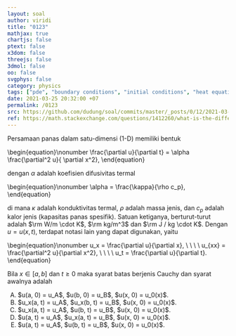 ```yaml
---
layout: soal
author: viridi
title: "0123"
mathjax: true
chartjs: false
ptext: false
x3dom: false
threejs: false
3dmol: false
oo: false
svgphys: false
category: physics
tags: ["pde", "boundary conditions", "initial conditions", "heat equation", "fi3201", "2020-1"]
date: 2021-03-25 20:32:00 +07
permalink: /0123
src: https://github.com/dudung/soal/commits/master/_posts/0/12/2021-03-25-pde-bc-ic-3.md
ref: https://math.stackexchange.com/questions/1412260/what-is-the-difference-between-boundary-conditions-and-initial-conditions
---
```

Persamaan panas dalam satu-dimensi (1-D) memiliki bentuk

\begin{equation}\nonumber
\frac{\partial u}{\partial t} = \alpha \frac{\partial^2 u}{ \partial x^2},
\end{equation}

dengan $\alpha$ adalah koefisien difusivitas termal

\begin{equation}\nonumber
\alpha = \frac{\kappa}{\rho c_p},
\end{equation}

di mana $\kappa$ adalah konduktivitas termal, $\rho$ adalah massa jenis, dan $c_p$ adalah kalor jenis (kapasitas panas spesifik). Satuan ketiganya, berturut-turut adalah $\rm W/m \cdot K$, $\rm kg/m^3$ dan $\rm J / kg \cdot K$. Dengan $u = u(x, t)$, terdapat notasi lain yang dapat digunakan, yaitu

\begin{equation}\nonumber
u_x = \frac{\partial u}{\partial x}, \ \ \ \ u_{xx} = \frac{\partial^2 u}{\partial x^2}, \ \ \ \ u_t = \frac{\partial u}{\partial t}.
\end{equation}

Bila $x \in [a, b]$ dan $t \ge 0$ maka syarat batas berjenis Cauchy dan syarat awalnya adalah

<ol type="A">
<li>$u(a, 0) = u_A$, $u(b, 0) = u_B$, $u(x, 0) = u_0(x)$.
<li>$u_x(a, t) = u_A$, $u_x(b, t) = u_B$, $u(x, 0) = u_0(x)$.
<li>$u_x(a, t) = u_A$, $u(b, t) = u_B$, $u(x, 0) = u_0(x)$.
<li>$u(a, t) = u_A$, $u_x(a, t) = u_B$, $u(x, 0) = u_0(x)$.
<li>$u(a, t) = u_A$, $u(b, t) = u_B$, $u(x, 0) = u_0(x)$.
